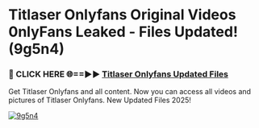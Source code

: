 # Titlaser Onlyfans Original Videos 0nlyFans Leaked - Files Updated! (9g5n4)

<h3>🔴 CLICK HERE 🌐==►► <a href="https://tinyurl.com/ehrbuxhb" rel="nofollow">Titlaser Onlyfans Updated Files</a></h3>

Get Titlaser Onlyfans and all content. Now you can access all videos and pictures of Titlaser Onlyfans. New Updated Files 2025!

[![9g5n4](https://i.imgur.com/lVYEuWS.gif)](https://tinyurl.com/ehrbuxhb)
